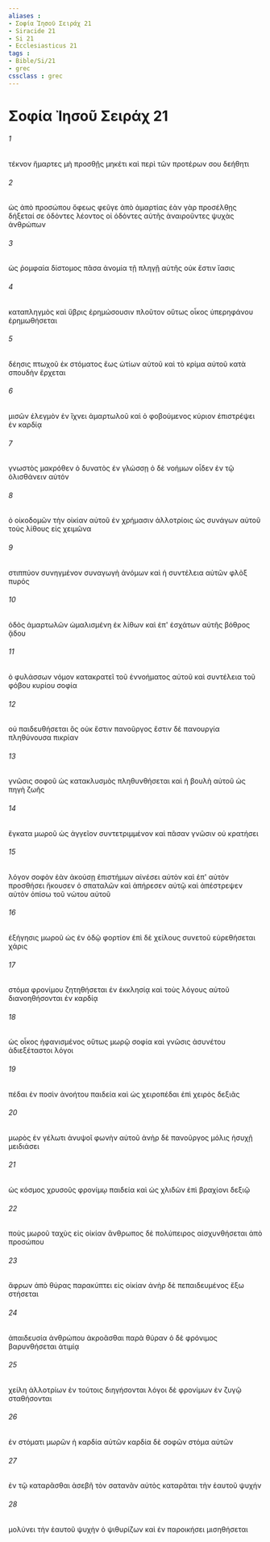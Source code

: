 ```yaml
---
aliases : 
- Σοφία Ἰησοῦ Σειράχ 21
- Siracide 21
- Si 21
- Ecclesiasticus 21
tags : 
- Bible/Si/21
- grec
cssclass : grec
---
```


# Σοφία Ἰησοῦ Σειράχ 21

###### 1
τέκνον ἥμαρτες μὴ προσθῇς μηκέτι καὶ περὶ τῶν προτέρων σου δεήθητι
###### 2
ὡς ἀπὸ προσώπου ὄφεως φεῦγε ἀπὸ ἁμαρτίας ἐὰν γὰρ προσέλθῃς δήξεταί σε ὀδόντες λέοντος οἱ ὀδόντες αὐτῆς ἀναιροῦντες ψυχὰς ἀνθρώπων
###### 3
ὡς ῥομφαία δίστομος πᾶσα ἀνομία τῇ πληγῇ αὐτῆς οὐκ ἔστιν ἴασις
###### 4
καταπληγμὸς καὶ ὕβρις ἐρημώσουσιν πλοῦτον οὕτως οἶκος ὑπερηφάνου ἐρημωθήσεται
###### 5
δέησις πτωχοῦ ἐκ στόματος ἕως ὠτίων αὐτοῦ καὶ τὸ κρίμα αὐτοῦ κατὰ σπουδὴν ἔρχεται
###### 6
μισῶν ἐλεγμὸν ἐν ἴχνει ἁμαρτωλοῦ καὶ ὁ φοβούμενος κύριον ἐπιστρέψει ἐν καρδίᾳ
###### 7
γνωστὸς μακρόθεν ὁ δυνατὸς ἐν γλώσσῃ ὁ δὲ νοήμων οἶδεν ἐν τῷ ὀλισθάνειν αὐτόν
###### 8
ὁ οἰκοδομῶν τὴν οἰκίαν αὐτοῦ ἐν χρήμασιν ἀλλοτρίοις ὡς συνάγων αὐτοῦ τοὺς λίθους εἰς χειμῶνα
###### 9
στιππύον συνηγμένον συναγωγὴ ἀνόμων καὶ ἡ συντέλεια αὐτῶν φλὸξ πυρός
###### 10
ὁδὸς ἁμαρτωλῶν ὡμαλισμένη ἐκ λίθων καὶ ἐπ' ἐσχάτων αὐτῆς βόθρος ᾅδου
###### 11
ὁ φυλάσσων νόμον κατακρατεῖ τοῦ ἐννοήματος αὐτοῦ καὶ συντέλεια τοῦ φόβου κυρίου σοφία
###### 12
οὐ παιδευθήσεται ὃς οὐκ ἔστιν πανοῦργος ἔστιν δὲ πανουργία πληθύνουσα πικρίαν
###### 13
γνῶσις σοφοῦ ὡς κατακλυσμὸς πληθυνθήσεται καὶ ἡ βουλὴ αὐτοῦ ὡς πηγὴ ζωῆς
###### 14
ἔγκατα μωροῦ ὡς ἀγγεῖον συντετριμμένον καὶ πᾶσαν γνῶσιν οὐ κρατήσει
###### 15
λόγον σοφὸν ἐὰν ἀκούσῃ ἐπιστήμων αἰνέσει αὐτὸν καὶ ἐπ' αὐτὸν προσθήσει ἤκουσεν ὁ σπαταλῶν καὶ ἀπήρεσεν αὐτῷ καὶ ἀπέστρεψεν αὐτὸν ὀπίσω τοῦ νώτου αὐτοῦ
###### 16
ἐξήγησις μωροῦ ὡς ἐν ὁδῷ φορτίον ἐπὶ δὲ χείλους συνετοῦ εὑρεθήσεται χάρις
###### 17
στόμα φρονίμου ζητηθήσεται ἐν ἐκκλησίᾳ καὶ τοὺς λόγους αὐτοῦ διανοηθήσονται ἐν καρδίᾳ
###### 18
ὡς οἶκος ἠφανισμένος οὕτως μωρῷ σοφία καὶ γνῶσις ἀσυνέτου ἀδιεξέταστοι λόγοι
###### 19
πέδαι ἐν ποσὶν ἀνοήτου παιδεία καὶ ὡς χειροπέδαι ἐπὶ χειρὸς δεξιᾶς
###### 20
μωρὸς ἐν γέλωτι ἀνυψοῖ φωνὴν αὐτοῦ ἀνὴρ δὲ πανοῦργος μόλις ἡσυχῇ μειδιάσει
###### 21
ὡς κόσμος χρυσοῦς φρονίμῳ παιδεία καὶ ὡς χλιδὼν ἐπὶ βραχίονι δεξιῷ
###### 22
ποὺς μωροῦ ταχὺς εἰς οἰκίαν ἄνθρωπος δὲ πολύπειρος αἰσχυνθήσεται ἀπὸ προσώπου
###### 23
ἄφρων ἀπὸ θύρας παρακύπτει εἰς οἰκίαν ἀνὴρ δὲ πεπαιδευμένος ἔξω στήσεται
###### 24
ἀπαιδευσία ἀνθρώπου ἀκροᾶσθαι παρὰ θύραν ὁ δὲ φρόνιμος βαρυνθήσεται ἀτιμίᾳ
###### 25
χείλη ἀλλοτρίων ἐν τούτοις διηγήσονται λόγοι δὲ φρονίμων ἐν ζυγῷ σταθήσονται
###### 26
ἐν στόματι μωρῶν ἡ καρδία αὐτῶν καρδία δὲ σοφῶν στόμα αὐτῶν
###### 27
ἐν τῷ καταρᾶσθαι ἀσεβῆ τὸν σατανᾶν αὐτὸς καταρᾶται τὴν ἑαυτοῦ ψυχήν
###### 28
μολύνει τὴν ἑαυτοῦ ψυχὴν ὁ ψιθυρίζων καὶ ἐν παροικήσει μισηθήσεται

